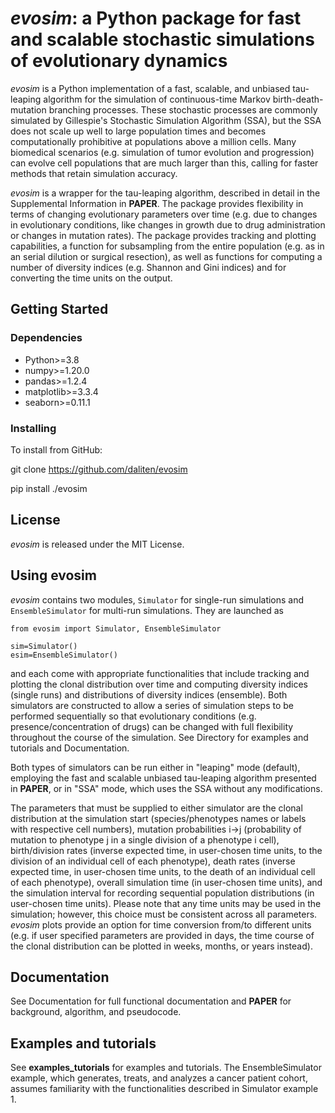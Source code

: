 # _evosim_: a Python package for fast and scalable stochastic simulations of evolutionary dynamics

_evosim_ is a Python implementation of a fast, scalable, and unbiased tau-leaping algorithm for the simulation of continuous-time Markov birth-death-mutation branching processes. These stochastic processes are commonly simulated by Gillespie's Stochastic Simulation Algorithm (SSA), but the SSA does not scale up well to large population times and becomes computationally prohibitive at populations above a million cells. Many biomedical scenarios (e.g. simulation of tumor evolution and progression) can evolve cell populations that are much larger than this, calling for faster methods that retain simulation accuracy.

_evosim_ is a wrapper for the tau-leaping algorithm, described in detail in the Supplemental Information in **PAPER**. The package provides flexibility in terms of changing evolutionary parameters over time (e.g. due to changes in evolutionary conditions, like changes in growth due to drug administration or changes in mutation rates). The package provides tracking and plotting capabilities, a function for subsampling from the entire population (e.g. as in an serial dilution or surgical resection), as well as functions for computing a number of diversity indices (e.g. Shannon and Gini indices) and for converting the time units on the output.

## Getting Started

### Dependencies

* Python>=3.8
* numpy>=1.20.0
* pandas>=1.2.4
* matplotlib>=3.3.4
* seaborn>=0.11.1


### Installing

To install from GitHub: 

git clone https://github.com/daliten/evosim

pip install ./evosim

## License

_evosim_ is released under the MIT License.

## Using evosim

_evosim_ contains two modules, `Simulator` for single-run simulations and `EnsembleSimulator` for multi-run simulations. They are launched as
```
from evosim import Simulator, EnsembleSimulator

sim=Simulator()
esim=EnsembleSimulator()
```
and each come with appropriate functionalities that include tracking and plotting the clonal distribution over time and computing diversity indices (single runs) and distributions of diversity indices (ensemble). Both simulators are constructed to allow a series of simulation steps to be performed sequentially so that evolutionary conditions (e.g. presence/concentration of drugs) can be changed with full flexibility throughout the course of the simulation. See Directory for examples and tutorials and Documentation.

Both types of simulators can be run either in "leaping" mode (default), employing the fast and scalable unbiased tau-leaping algorithm presented in **PAPER**, or in "SSA" mode, which uses the SSA without any modifications.

The parameters that must be supplied to either simulator are the clonal distribution at the simulation start (species/phenotypes names or labels with respective cell numbers), mutation probabilities i->j (probability of mutation to phenotype j in a single division of a phenotype i cell), birth/division rates (inverse expected time, in user-chosen time units, to the division of an individual cell of each phenotype), death rates (inverse expected time, in user-chosen time units, to the death of an individual cell of each phenotype), overall simulation time (in user-chosen time units), and the simulation interval for recording sequential population distributions (in user-chosen time units). Please note that any time units may be used in the simulation; however, this choice must be consistent across all parameters. _evosim_ plots provide an option for time conversion from/to different units (e.g. if user specified parameters are provided in days, the time course of the clonal distribution can be plotted in weeks, months, or years instead).

## Documentation

See Documentation for full functional documentation and **PAPER** for background, algorithm, and pseudocode.

## Examples and tutorials

See **examples_tutorials** for examples and tutorials. The EnsembleSimulator example, which generates, treats, and analyzes a cancer patient cohort, assumes familiarity with the functionalities described in Simulator example 1. 
